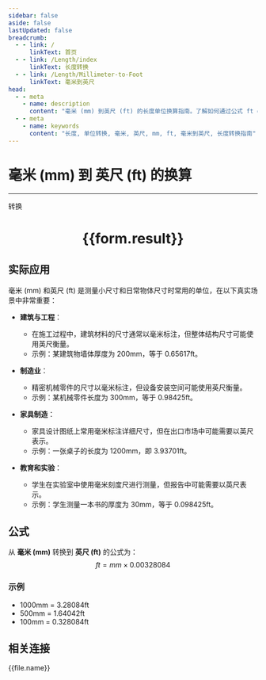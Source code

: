 ```yaml
---
sidebar: false
aside: false
lastUpdated: false
breadcrumb:
  - - link: /
      linkText: 首页
  - - link: /Length/index
      linkText: 长度转换
  - - link: /Length/Millimeter-to-Foot
      linkText: 毫米到英尺
head:
  - - meta
    - name: description
      content: "毫米 (mm) 到英尺 (ft) 的长度单位换算指南。了解如何通过公式 ft = mm × 0.00328084 转换为英尺。"
  - - meta
    - name: keywords
      content: "长度, 单位转换, 毫米, 英尺, mm, ft, 毫米到英尺, 长度转换指南"
---
```

# 毫米 (mm) 到 英尺 (ft) 的换算
---
<script setup>
import { onMounted, reactive, inject, ref } from 'vue'
import { NButton, NForm, NFormItem, NInput, NInputNumber, NSelect, NCard, useMessage,NGrid ,NGi } from 'naive-ui'
import { defineClientComponent } from 'vitepress'
import { Length } from '../../files';

const convert = inject('convert')

const form = reactive({
  number: null,
  result: '',
})

const convertHandler = () => {
  if (form.number !== null && !isNaN(form.number)) {
    const convertedValue = parseFloat(form.number) * 0.00328084
    form.result = `${form.number}mm = ${convertedValue.toFixed(5)}ft`
  } else {
    form.result = '请输入有效的数值。'
  }
}
</script>

<n-form size="large" :model="form">
  <n-form-item label="毫米 (mm)">
    <n-input-number v-model:value="form.number" placeholder="输入毫米" style="width: 100%" />
  </n-form-item>
  <n-form-item>
    <n-button type="primary" @click="convertHandler" block>转换</n-button>
  </n-form-item>
</n-form>

<n-card  embedded :bordered="false" hoverable>
  <div  style="text-align:center">
    <h1>{{form.result}}</h1>
  </div>
</n-card>

## 实际应用

毫米 (mm) 和英尺 (ft) 是测量小尺寸和日常物体尺寸时常用的单位，在以下真实场景中非常重要：

- **建筑与工程**：
  - 在施工过程中，建筑材料的尺寸通常以毫米标注，但整体结构尺寸可能使用英尺衡量。
  - 示例：某建筑物墙体厚度为 200mm，等于 0.65617ft。

- **制造业**：
  - 精密机械零件的尺寸以毫米标注，但设备安装空间可能使用英尺衡量。
  - 示例：某机械零件长度为 300mm，等于 0.98425ft。

- **家具制造**：
  - 家具设计图纸上常用毫米标注详细尺寸，但在出口市场中可能需要以英尺表示。
  - 示例：一张桌子的长度为 1200mm，即 3.93701ft。

- **教育和实验**：
  - 学生在实验室中使用毫米刻度尺进行测量，但报告中可能需要以英尺表示。
  - 示例：学生测量一本书的厚度为 30mm，等于 0.098425ft。

## 公式

从 **毫米 (mm)** 转换到 **英尺 (ft)** 的公式为：
$$ ft = mm \times 0.00328084 $$

### 示例
- 1000mm = 3.28084ft
- 500mm = 1.64042ft
- 100mm = 0.328084ft

## 相关连接
<n-grid x-gap="12" :cols="4">
  <n-gi v-for="(file, index) in Length" :key="index">
    <n-button
      text
      tag="a"
      :href="file.path"
      type="primary"
    >
      {{file.name}}
    </n-button>
  </n-gi>
</n-grid>